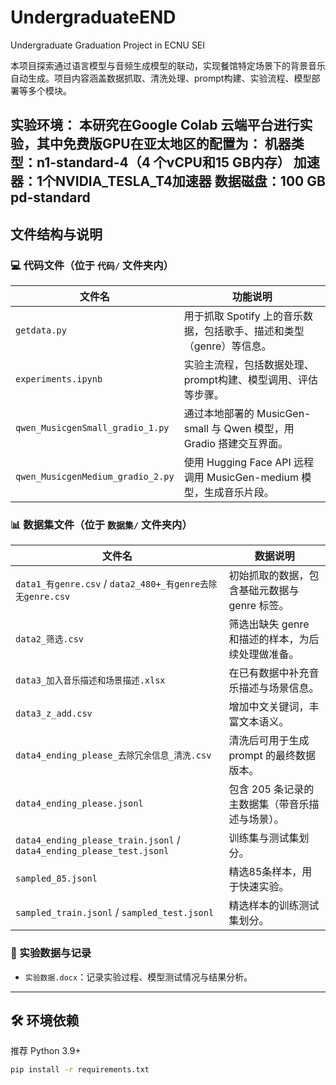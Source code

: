 # UndergraduateEND
Undergraduate Graduation Project in ECNU SEI

本项目探索通过语言模型与音频生成模型的联动，实现餐馆特定场景下的背景音乐自动生成。项目内容涵盖数据抓取、清洗处理、prompt构建、实验流程、模型部署等多个模块。

实验环境：
本研究在Google Colab 云端平台进行实验，其中免费版GPU在亚太地区的配置为： 
机器类型：n1-standard-4（4 个vCPU和15 GB内存） 
加速器：1个NVIDIA_TESLA_T4加速器 
数据磁盘：100 GB pd-standard 
---

## 文件结构与说明

### 💻 代码文件（位于 `代码/` 文件夹内）

| 文件名 | 功能说明 |
|--------|-----------|
| `getdata.py` | 用于抓取 Spotify 上的音乐数据，包括歌手、描述和类型（genre）等信息。 |
| `experiments.ipynb` | 实验主流程，包括数据处理、prompt构建、模型调用、评估等步骤。 |
| `qwen_MusicgenSmall_gradio_1.py` | 通过本地部署的 MusicGen-small 与 Qwen 模型，用 Gradio 搭建交互界面。 |
| `qwen_MusicgenMedium_gradio_2.py` | 使用 Hugging Face API 远程调用 MusicGen-medium 模型，生成音乐片段。 |

### 📊 数据集文件（位于 `数据集/` 文件夹内）

| 文件名 | 数据说明 |
|--------|----------|
| `data1_有genre.csv` / `data2_480+_有genre去除无genre.csv` | 初始抓取的数据，包含基础元数据与 genre 标签。 |
| `data2_筛选.csv` | 筛选出缺失 genre 和描述的样本，为后续处理做准备。 |
| `data3_加入音乐描述和场景描述.xlsx` | 在已有数据中补充音乐描述与场景信息。 |
| `data3_z_add.csv` | 增加中文关键词，丰富文本语义。 |
| `data4_ending_please_去除冗余信息_清洗.csv` | 清洗后可用于生成 prompt 的最终数据版本。 |
| `data4_ending_please.jsonl` | 包含 205 条记录的主数据集（带音乐描述与场景）。 |
| `data4_ending_please_train.jsonl` / `data4_ending_please_test.jsonl` | 训练集与测试集划分。 |
| `sampled_85.jsonl` | 精选85条样本，用于快速实验。 |
| `sampled_train.jsonl` / `sampled_test.jsonl` | 精选样本的训练测试集划分。 |

### 📝 实验数据与记录

- `实验数据.docx`：记录实验过程、模型测试情况与结果分析。
---

## 🛠 环境依赖

推荐 Python 3.9+

```bash
pip install -r requirements.txt
